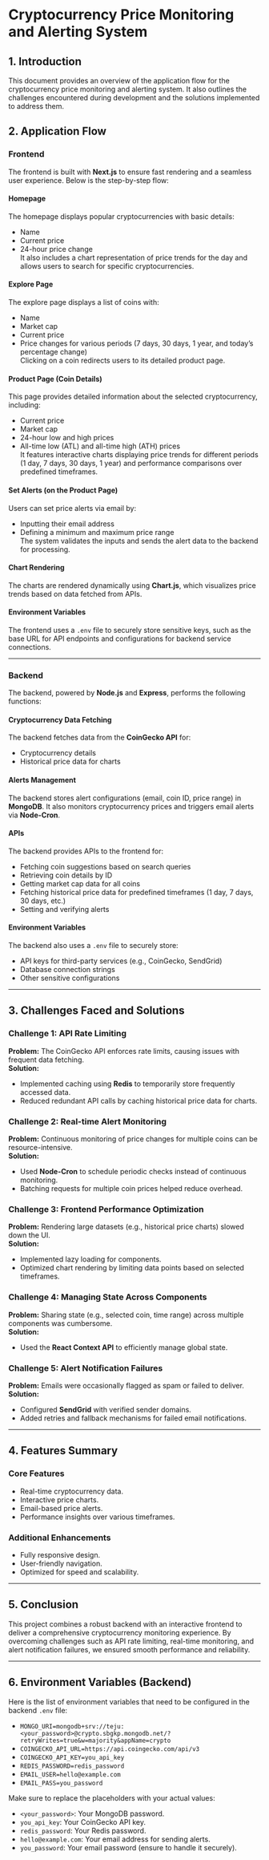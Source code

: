 
# Cryptocurrency Price Monitoring and Alerting System

## 1. Introduction
This document provides an overview of the application flow for the cryptocurrency price monitoring and alerting system. It also outlines the challenges encountered during development and the solutions implemented to address them.

## 2. Application Flow

### Frontend
The frontend is built with **Next.js** to ensure fast rendering and a seamless user experience. Below is the step-by-step flow:

#### Homepage
The homepage displays popular cryptocurrencies with basic details:
- Name
- Current price
- 24-hour price change  
It also includes a chart representation of price trends for the day and allows users to search for specific cryptocurrencies.

#### Explore Page
The explore page displays a list of coins with:
- Name
- Market cap
- Current price
- Price changes for various periods (7 days, 30 days, 1 year, and today’s percentage change)  
Clicking on a coin redirects users to its detailed product page.

#### Product Page (Coin Details)
This page provides detailed information about the selected cryptocurrency, including:
- Current price
- Market cap
- 24-hour low and high prices
- All-time low (ATL) and all-time high (ATH) prices  
It features interactive charts displaying price trends for different periods (1 day, 7 days, 30 days, 1 year) and performance comparisons over predefined timeframes.

#### Set Alerts (on the Product Page)
Users can set price alerts via email by:
- Inputting their email address
- Defining a minimum and maximum price range  
The system validates the inputs and sends the alert data to the backend for processing.

#### Chart Rendering
The charts are rendered dynamically using **Chart.js**, which visualizes price trends based on data fetched from APIs.

#### Environment Variables
The frontend uses a `.env` file to securely store sensitive keys, such as the base URL for API endpoints and configurations for backend service connections.

---

### Backend
The backend, powered by **Node.js** and **Express**, performs the following functions:

#### Cryptocurrency Data Fetching
The backend fetches data from the **CoinGecko API** for:
- Cryptocurrency details
- Historical price data for charts

#### Alerts Management
The backend stores alert configurations (email, coin ID, price range) in **MongoDB**. It also monitors cryptocurrency prices and triggers email alerts via **Node-Cron**.

#### APIs
The backend provides APIs to the frontend for:
- Fetching coin suggestions based on search queries
- Retrieving coin details by ID
- Getting market cap data for all coins
- Fetching historical price data for predefined timeframes (1 day, 7 days, 30 days, etc.)
- Setting and verifying alerts

#### Environment Variables
The backend also uses a `.env` file to securely store:
- API keys for third-party services (e.g., CoinGecko, SendGrid)
- Database connection strings
- Other sensitive configurations

---

## 3. Challenges Faced and Solutions

### Challenge 1: API Rate Limiting
**Problem:** The CoinGecko API enforces rate limits, causing issues with frequent data fetching.  
**Solution:**  
- Implemented caching using **Redis** to temporarily store frequently accessed data.
- Reduced redundant API calls by caching historical price data for charts.

### Challenge 2: Real-time Alert Monitoring
**Problem:** Continuous monitoring of price changes for multiple coins can be resource-intensive.  
**Solution:**  
- Used **Node-Cron** to schedule periodic checks instead of continuous monitoring.
- Batching requests for multiple coin prices helped reduce overhead.

### Challenge 3: Frontend Performance Optimization
**Problem:** Rendering large datasets (e.g., historical price charts) slowed down the UI.  
**Solution:**  
- Implemented lazy loading for components.
- Optimized chart rendering by limiting data points based on selected timeframes.

### Challenge 4: Managing State Across Components
**Problem:** Sharing state (e.g., selected coin, time range) across multiple components was cumbersome.  
**Solution:**  
- Used the **React Context API** to efficiently manage global state.

### Challenge 5: Alert Notification Failures
**Problem:** Emails were occasionally flagged as spam or failed to deliver.  
**Solution:**  
- Configured **SendGrid** with verified sender domains.
- Added retries and fallback mechanisms for failed email notifications.

---

## 4. Features Summary

### Core Features
- Real-time cryptocurrency data.
- Interactive price charts.
- Email-based price alerts.
- Performance insights over various timeframes.

### Additional Enhancements
- Fully responsive design.
- User-friendly navigation.
- Optimized for speed and scalability.

---

## 5. Conclusion
This project combines a robust backend with an interactive frontend to deliver a comprehensive cryptocurrency monitoring experience. By overcoming challenges such as API rate limiting, real-time monitoring, and alert notification failures, we ensured smooth performance and reliability.

---

## 6. Environment Variables (Backend)

Here is the list of environment variables that need to be configured in the backend `.env` file:

- `MONGO_URI=mongodb+srv://teju:<your_password>@crypto.sbgkp.mongodb.net/?retryWrites=true&w=majority&appName=crypto`
- `COINGECKO_API_URL=https://api.coingecko.com/api/v3`
- `COINGECKO_API_KEY=you_api_key`
- `REDIS_PASSWORD=redis_password`
- `EMAIL_USER=hello@example.com`
- `EMAIL_PASS=you_password`

Make sure to replace the placeholders with your actual values:
- `<your_password>`: Your MongoDB password.
- `you_api_key`: Your CoinGecko API key.
- `redis_password`: Your Redis password.
- `hello@example.com`: Your email address for sending alerts.
- `you_password`: Your email password (ensure to handle it securely).
